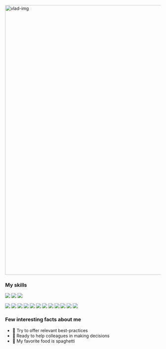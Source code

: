 <img width="869" alt="vlad-img" src="https://user-images.githubusercontent.com/53429878/148255630-8b1de891-e141-4117-b5ae-1584c5107744.png">

### My skills

![](https://img.shields.io/badge/Python-446F9A?style=for-the-badge&logo=python&logoColor=white) ![](https://img.shields.io/badge/JavaScript-F7DF1E?style=for-the-badge&logo=javascript&logoColor=black) ![](https://img.shields.io/badge/Node.js-43853D?style=for-the-badge&logo=node.js&logoColor=white)

![](https://img.shields.io/badge/Unicorn-337791?style=for-the-badge&logo=Unicorn&logoColor=white) ![](https://img.shields.io/badge/Django-132C20?style=for-the-badge&logo=Django&logoColor=white)  ![](https://img.shields.io/badge/Flask-000000?style=for-the-badge&logo=flask&logoColor=white) ![](https://img.shields.io/badge/Google_Cloud-4285F4?style=for-the-badge&logo=google-cloud&logoColor=white) ![](https://img.shields.io/badge/AWS_Stack-799549?style=for-the-badge&logo=aws-stack&logoColor=white)  ![](https://img.shields.io/badge/Celery-9BB572?style=for-the-badge&logo=celery&logoColor=white) ![](https://img.shields.io/badge/Postman-E67045?style=for-the-badge&logo=postman&logoColor=white) ![](https://img.shields.io/badge/PostgreSQL-3A5E8A?style=for-the-badge&logo=PostgreSQL&logoColor=white) ![](https://img.shields.io/badge/MongoDB-41833F?style=for-the-badge&logo=mongodb&logoColor=white) ![](https://img.shields.io/badge/Heroku-63609C?style=for-the-badge&logo=Heroku&logoColor=white) ![](https://img.shields.io/badge/Apollo_Server-000000?style=for-the-badge&logo=apollo-server&logoColor=white) ![](https://img.shields.io/badge/Express.js-7E7E7E?style=for-the-badge&logo=express&logoColor=white)

### Few interesting facts about me

- 💎 Try to offer relevant best-practices
- 🔎 Ready to help colleagues in making decisions
- 🍝 My favorite food is spaghetti
